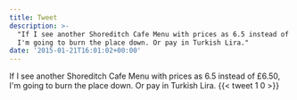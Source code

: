 ```yaml
---
title: Tweet
description: >-
  "If I see another Shoreditch Cafe Menu with prices as 6.5 instead of £6.50,
  I'm going to burn the place down. Or pay in Turkish Lira."
date: '2015-01-21T16:01:02+00:00'
---
```

If I see another Shoreditch Cafe Menu with prices as 6.5 instead of £6.50, I'm going to burn the place down. Or pay in Turkish Lira.
      {{< tweet 1 0 >}}
    

